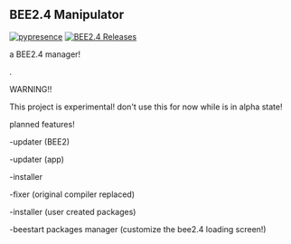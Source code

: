 BEE2.4 Manipulator
-
[![pypresence](https://img.shields.io/badge/using-pypresence-00bb88.svg?style=for-the-badge&logo=discord&logoWidth=20)](https://github.com/qwertyquerty/pypresence)     [![BEE2.4 Releases](https://img.shields.io/github/downloads/BEEmod/BEE2.4/total.svg?style=for-the-badge&label=BEE2.4)](https://github.com/BEEmod/BEE2.4/)

a BEE2.4 manager!

.

WARNING!!

This project is experimental! don't use this for now while is in alpha state!


planned features!

-updater (BEE2)

-updater (app)

-installer

-fixer (original compiler replaced)

-installer (user created packages)

-beestart packages manager (customize the bee2.4 loading screen!)
